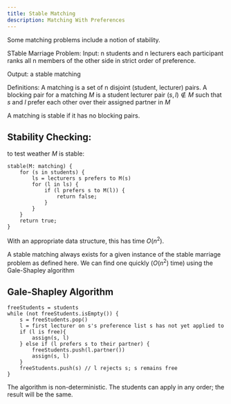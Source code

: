 ```yaml
---
title: Stable Matching
description: Matching With Preferences
---
```

Some matching problems include a notion of stability.


STable Marriage Problem:
Input: n students and n lecturers each participant ranks all n members of the other side in strict order of preference.

Output: a stable matching

Definitions: 
A matching is a set of n disjoint (student, lecturer) pairs.
A blocking pair for a matching $M$ is a student lecturer pair $(s, l)\not\in M$ such that $s$ and $l$ prefer each other over their assigned partner in $M$

A matching is stable if it has no blocking pairs.


## Stability Checking:
to test weather $M$ is stable:
```
stable(M: matching) {
	for (s in students) {
		ls = lecturers s prefers to M(s)
		for (l in ls) {
			if (l prefers s to M(l)) {
				return false;
			}
		}
	}
	return true;
}
```
With an appropriate data structure, this has time $O(n^2)$.

A stable matching always exists for a given instance of the stable marriage problem as defined here.
We can find one quickly ($O(n^2)$ time) using the Gale-Shapley algorithm

## Gale-Shapley Algorithm
```
freeStudents = students
while (not freeStudents.isEmpty()) {
	s = freeStudents.pop()
	l = first lecturer on s's preference list s has not yet applied to
	if (l is free){
		assign(s, l)
	} else if (l prefers s to their partner) {
		freeStudents.push(l.partner())
		assign(s, l)
	}
	freeStudents.push(s) // l rejects s; s remains free
}
```


The algorithm is non-deterministic. The students can apply in any order; the result will be the same.